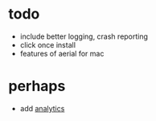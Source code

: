 ﻿# todo
* include better logging, crash reporting
* click once install
* features of aerial for mac

# perhaps
* add [analytics ](https://github.com/JohnCoates/Aerial)